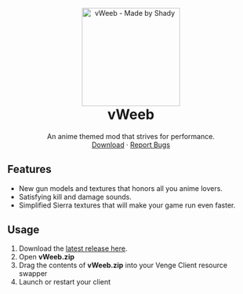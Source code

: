 <p align="center" style="margin-bottom: 0px !important;">
  <img width="200" src="https://media.discordapp.net/attachments/822680675630579712/825161597977886775/vWeeb--Icon.png" alt="vWeeb - Made by Shady" align="center">
</p>

<h1 align="center" style="margin-top: 0px;">vWeeb</h1>

 <p align="center">
    An anime themed mod that strives for performance.
    <br />
    <a href="https://github.com/KruzShady/vWeeb/releases/latest/download/vWeeb.zip">Download</a>
    ·
    <a href="https://github.com/KruzShady/vWeeb/issues">Report Bugs</a>
  </p>
</p>

## Features
- New gun models and textures that honors all you anime lovers.
- Satisfying kill and damage sounds.
- Simplified Sierra textures that will make your game run even faster.

## Usage
1. Download the [latest release here](https://github.com/KruzShady/vWeeb/releases/latest/download/vWeeb.zip "Latest Release").
2. Open **vWeeb.zip**
3. Drag the contents of **vWeeb.zip** into your Venge Client resource swapper
4. Launch or restart your client

